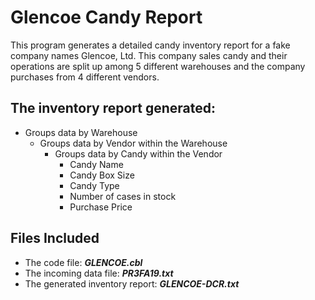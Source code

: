 # Glencoe Candy Report

This program generates a detailed candy inventory report for a fake company names Glencoe, Ltd. This company sales candy and their operations are split up among 5 different warehouses and the company purchases from 4 different vendors. 

## The inventory report generated:  
* Groups data by Warehouse
    * Groups data by Vendor within the Warehouse 
        * Groups data by Candy within the Vendor
            * Candy Name
            * Candy Box Size
            * Candy Type
            * Number of cases in stock
            * Purchase Price
        
## Files Included
* The code file: **_GLENCOE.cbl_** 
* The incoming data file: **_PR3FA19.txt_**
* The generated inventory report: **_GLENCOE-DCR.txt_**
  
